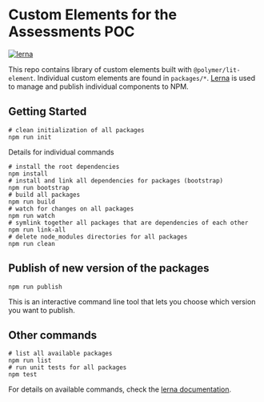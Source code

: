 # Custom Elements for the Assessments POC

[![lerna](https://img.shields.io/badge/maintained%20with-lerna-cc00ff.svg)](https://lernajs.io/)

This repo contains library of custom elements built with `@polymer/lit-element`.
Individual custom elements are found in `packages/*`.
[Lerna](https://lernajs.io/) is used to manage and publish individual components to NPM.

## Getting Started

```shell
# clean initialization of all packages
npm run init
```

Details for individual commands

```shell
# install the root dependencies
npm install
# install and link all dependencies for packages (bootstrap)
npm run bootstrap
# build all packages
npm run build
# watch for changes on all packages
npm run watch
# symlink together all packages that are dependencies of each other
npm run link-all
# delete node_modules directories for all packages
npm run clean
```

## Publish of new version of the packages

```shell
npm run publish
```

This is an interactive command line tool that lets you choose which version you want to publish.

## Other commands


```shell
# list all available packages
npm run list
# run unit tests for all packages
npm test
```

For details on available commands, check the [lerna documentation](https://github.com/lerna/lerna).
